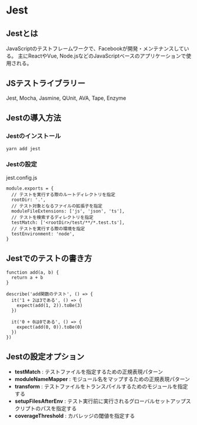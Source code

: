 # Jest

## Jestとは

JavaScriptのテストフレームワークで、Facebookが開発・メンテナンスしている。
主にReactやVue, Node.jsなどのJavaScriptベースのアプリケーションで使用される。

## JSテストライブラリー

Jest, Mocha, Jasmine, QUnit, AVA, Tape, Enzyme

## Jestの導入方法

### Jestのインストール

```
yarn add jest
```

### Jestの設定

jest.config.js

```
module.exports = {
  // テストを実行する際のルートディレクトリを指定
  rootDir: '.',
  // テスト対象となるファイルの拡張子を指定
  moduleFileExtensions: ['js', 'json', 'ts'],
  // テストを検索するディレクトリを指定
  testMatch: ['<rootDir>/test/**/*.test.ts'],
  // テストを実行する際の環境を指定
  testEnvironment: 'node',
}
```

## Jestでのテストの書き方
```
function add(a, b) {
  return a + b
}

describe('add関数のテスト', () => {
  it('1 + 2は3である', () => {
    expect(add(1, 2)).toBe(3)
  })

  it('0 + 0は0である', () => {
    expect(add(0, 0)).toBe(0)
  })
})
```
## Jestの設定オプション
- **testMatch** : テストファイルを指定するための正規表現パターン
- **moduleNameMapper** : モジュール名をマップするための正規表現パターン
- **transform** : テストファイルをトランスパイルするためのモジュールを指定する
- **setupFilesAfterEnv** : テスト実行前に実行されるグローバルセットアップスクリプトのパスを指定する
- **coverageThreshold** : カバレッジの閾値を指定する